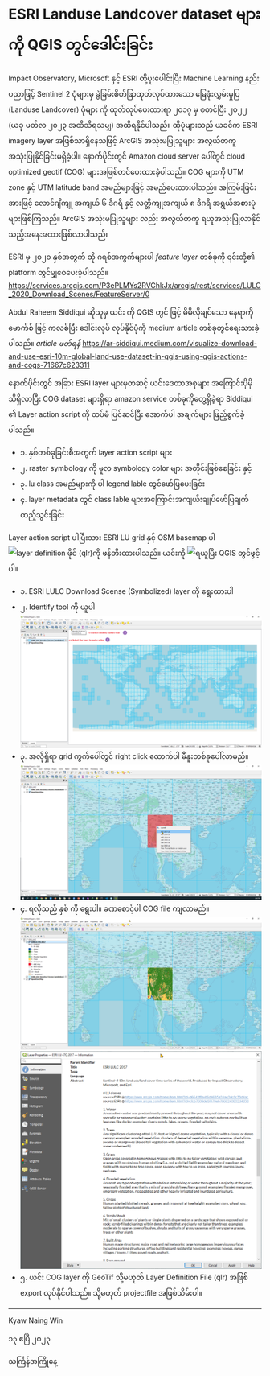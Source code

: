 # ESRI Landuse Landcover dataset များကို QGIS တွင်ဒေါင်းခြင်း
 
Impact Observatory, Microsoft နှင့် ESRI တို့ပူးပေါင်းပြီး Machine Learning နည်းပညာဖြင့် Sentinel 2 ပုံများမှ ခွဲခြမ်းစိတ်ဖြာထုတ်လုပ်ထားသော မြေဖုံးလွှမ်းမှုပြ (Landuse Landcover) ပုံများ ကို ထုတ်လုပ်ပေးထားရာ ၂၀၁၇ မှ စတင်ပြီး ၂၀၂၂ (ယခု မတ်လ ၂၀၂၃ အထိသိရသမျှ) အထိရနိုင်ပါသည်။ ထိုပုံများသည် ယခင်က ESRI imagery layer အဖြစ်သာရှိနေသဖြင့် ArcGIS အသုံးမပြုသူများ အလွယ်တကူ အသုံးပြုနိုင်ခြင်းမရှိခဲ့ပါ။ နောက်ပိုင်းတွင် Amazon cloud server ပေါ်တွင် cloud optimized geotif (COG) များအဖြစ်တင်ပေးထားခဲ့ပါသည်။ COG များကို UTM zone နှင့် UTM latitude band အမည်များဖြင့် အမည်ပေးထားပါသည်။ အကြမ်းဖြင်းအားဖြင့် လောင်ဂျီကျု အကျယ် ၆ ဒီဂရီ နှင့် လတ္တီကျုအကျယ် ၈ ဒီဂရီ အရွယ်အစားပုံများဖြစ်ကြသည်။ ArcGIS အသုံးမပြုသူများ လည်း အလွယ်တကူ ရယူအသုံးပြုလာနိုင်သည့်အနေအထားဖြစ်လာပါသည်။

ESRI မှ ၂၀၂၀ နှစ်အတွက် ထို ဂရစ်အကွက်များပါ *feature layer* တစ်ခုကို ၎င်းတို့၏ platform တွင်မျှဝေပေးခဲ့ပါသည်။ 
https://services.arcgis.com/P3ePLMYs2RVChkJx/arcgis/rest/services/LULC_2020_Download_Scenes/FeatureServer/0


Abdul Raheem Siddiqui ဆိုသူမှ ယင်း ကို QGIS တွင် ဖြင့် မိမိလိုချင်သော နေရာကို မောက်စ် ဖြင့် ကလစ်ပြီး ဒေါင်းလုပ် လုပ်နိုင်ပုံကို medium article တစ်ခုတွင်ရေးသားခဲ့ပါသည်။ *article ဖတ်ရန်*
https://ar-siddiqui.medium.com/visualize-download-and-use-esri-10m-global-land-use-dataset-in-qgis-using-qgis-actions-and-cogs-71667c623311

နောက်ပိုင်းတွင် အခြား ESRI layer များမှတဆင့် ယင်းဒေတာအစုများ အကြောင်းပိုမိုသိရှိလာပြီး COG dataset များရှိရာ amazon service တစ်ခုကိုတွေ့ရှိခဲ့ရာ
Siddiqui ၏ Layer action script ကို ထပ်မံ ပြင်ဆင်ပြီး အောက်ပါ အချက်များ ဖြည့်စွက်ခဲ့ပါသည်။

 - ၁. နှစ်တစ်ခုခြင်းစီအတွက် layer action script များ
 - ၂. raster symbology ကို မူလ symbology color များ အတိုင်းဖြစ်စေခြင်း နှင့် 
 - ၃. lu class အမည်များကို ပါ legend lable တွင်ဖော်ပြပေးခြင်း
 - ၄. layer metadata တွင် class lable များအကြောင်းအကျယ်းချုပ်ဖော်ပြချက်ထည့်သွင်းခြင်း

Layer action script ပါပြီးသား ESRI LU grid နှင့် OSM basemap ပါ ![layer definition ဖိုင် (qlr) ](https://raw.githubusercontent.com/knwin/qgis/master/ESRI_LULC/ESRI_LULC-downloadable-layers_and_OSM-Basemap.qlr)ကို ဖန်တီးထားပါသည်။ ယင်းကို ![ရယူ](ESRI_LULC-downloadable-layers_and_OSM-Basemap.qlr)ပြီး QGIS တွင်ဖွင့်ပါ။

 - ၁. ESRI LULC Download Scense (Symbolized) layer ကို ရွေးထားပါ
 - ၂. Identify tool ကို ယူပါ
![](images/esri_lu_qlr_opened.png)
 - ၃. အလိုရှိရာ grid ကွက်ပေါ်တွင် right click ထောက်ပါ မီနူးတစ်ခုပေါ်လာမည်။ 
![](images/esri_lu_rightclick_menu.png)
 - ၄. ရလိုသည့် နှစ် ကို ရွေးပါ။ ခဏစောင့်ပါ COG file ကျလာမည်။
![](images/esri_lu_loaded.png)
![](images/esri_lu_meta.png)
 - ၅. ယင်း COG layer ကို GeoTif သို့မဟုတ် Layer Definition File (qlr) အဖြစ် export လုပ်နိုင်ပါသည်။ သို့မဟုတ် projectfile အဖြစ်သိမ်းပါ။

----
Kyaw Naing Win

၁၃ ဧပြီ ၂၀၂၃

သင်္ကြန်အကြိုနေ့
